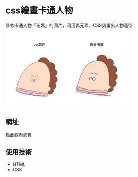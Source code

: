 # css繪畫卡通人物
參考卡通人物「花媽」的圖片，利用偽元素、CSS刻畫出人物造型
<div align=left><img src="CssDraw_perview01.jpg" width="400"/></div>

## 網址
[點此觀看網頁](https://chiatung1010.github.io/CssDraw/)

## 使用技術
* HTML
* CSS
